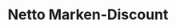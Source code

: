---
title: "Netto Marken-Discount"
url: /essen/netto-marken-discount-hubertstrasse/
shop: Supermarkt
---